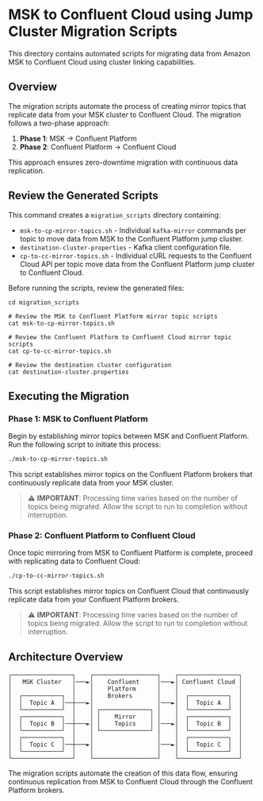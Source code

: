 # MSK to Confluent Cloud using Jump Cluster Migration Scripts

This directory contains automated scripts for migrating data from Amazon MSK to Confluent Cloud using cluster linking capabilities.

## Overview

The migration scripts automate the process of creating mirror topics that replicate data from your MSK cluster to Confluent Cloud. The migration follows a two-phase approach:

1. **Phase 1**: MSK → Confluent Platform
2. **Phase 2**: Confluent Platform → Confluent Cloud

This approach ensures zero-downtime migration with continuous data replication.

## Review the Generated Scripts

This command creates a `migration_scripts` directory containing:

- `msk-to-cp-mirror-topics.sh` - Individual `kafka-mirror` commands per topic to move data from MSK to the Confluent Platform jump cluster.
- `destination-cluster-properties` - Kafka client configuration file.
- `cp-to-cc-mirror-topics.sh` - Individual cURL requests to the Confluent Cloud API per topic move data from the Confluent Platform jump cluster to Confluent Cloud.

Before running the scripts, review the generated files:

```shell
cd migration_scripts

# Review the MSK to Confluent Platform mirror topic scripts
cat msk-to-cp-mirror-topics.sh

# Review the Confluent Platform to Confluent Cloud mirror topic scripts
cat cp-to-cc-mirror-topics.sh

# Review the destination cluster configuration
cat destination-cluster.properties
```

## Executing the Migration

### Phase 1: MSK to Confluent Platform

Begin by establishing mirror topics between MSK and Confluent Platform. Run the following script to initiate this process:

```bash
./msk-to-cp-mirror-topics.sh
```

This script establishes mirror topics on the Confluent Platform brokers that continuously replicate data from your MSK cluster.

> ⚠️ **IMPORTANT**: Processing time varies based on the number of topics being migrated. Allow the script to run to completion without interruption.

### Phase 2: Confluent Platform to Confluent Cloud

Once topic mirroring from MSK to Confluent Platform is complete, proceed with replicating data to Confluent Cloud:

```bash
./cp-to-cc-mirror-topics.sh
```

This script establishes mirror topics on Confluent Cloud that continuously replicate data from your Confluent Platform brokers.

> ⚠️ **IMPORTANT**: Processing time varies based on the number of topics being migrated. Allow the script to run to completion without interruption.

## Architecture Overview

```
┌─────────────────┐    ┌──────────────────┐    ┌─────────────────┐
│   MSK Cluster   │───►│    Confluent     │───►│ Confluent Cloud │
│                 │    │    Platform      │    │                 │
│  ┌───────────┐  │    │    Brokers       │    │  ┌───────────┐  │
│  │  Topic A  │──┼───►│                  │───►│  │  Topic A  │  │
│  └───────────┘  │    │ ┌──────────────┐ │    │  └───────────┘  │
│  ┌───────────┐  │    │ │    Mirror    │ │    │  ┌───────────┐  │
│  │  Topic B  │──┼───►│ │    Topics    │ │───►│  │  Topic B  │  │
│  └───────────┘  │    │ └──────────────┘ │    │  └───────────┘  │
│  ┌───────────┐  │    │                  │    │  ┌───────────┐  │
│  │  Topic C  │──┼───►│                  │───►│  │  Topic C  │  │
│  └───────────┘  │    │                  │    │  └───────────┘  │
└─────────────────┘    └──────────────────┘    └─────────────────┘
```

The migration scripts automate the creation of this data flow, ensuring continuous replication from MSK to Confluent Cloud through the Confluent Platform brokers.
